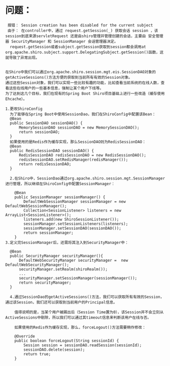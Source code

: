 
#  问题：
     报错： Session creation has been disabled for the current subject
     由于： 在controller中，通过 request.getSession(_) 获取会话 session ，该session到底来源servletRequest 还是由shiro管理并管理创建的会话，主要由 安全管理器 SecurityManager 和 SessionManager 会话管理器决定。
      request.getSession或者subject.getSession获取到session都会调用at org.apache.shiro.subject.support.DelegatingSubject.getSession()函数，这就导致了异常出现。


    在Shiro中我们可以通过org.apache.shiro.session.mgt.eis.SessionDAO对象的getActiveSessions()方法方便的获取到当前所有有效的Session对象。
    通过这些Session对象，我们可以实现一些比较有趣的功能，比如查看当前系统的在线人数，查看这些在线用户的一些基本信息，强制让某个用户下线等。
    为了达到这几个目标，我们在现有的Spring Boot Shiro项目基础上进行一些改造（缓存使用Ehcache）。
    
    1.更改ShiroConfig
      为了能够在Spring Boot中使用SessionDao，我们在ShiroConfig中配置该Bean：
      @Bean
      public SessionDAO sessionDAO() {
          MemorySessionDAO sessionDAO = new MemorySessionDAO();
          return sessionDAO;
      }
      如果使用的是Redis作为缓存实现，那么SessionDAO则为RedisSessionDAO：
      @Bean
      public RedisSessionDAO sessionDAO() {
          RedisSessionDAO redisSessionDAO = new RedisSessionDAO();
          redisSessionDAO.setRedisManager(redisManager());
          return redisSessionDAO;
      }
      
      2.在Shiro中，SessionDao通过org.apache.shiro.session.mgt.SessionManager进行管理，所以继续在ShiroConfig中配置SessionManager：

        @Bean
        public SessionManager sessionManager() {
            DefaultWebSessionManager sessionManager = new DefaultWebSessionManager();
            Collection<SessionListener> listeners = new ArrayList<SessionListener>();
            listeners.add(new ShiroSessionListener());
            sessionManager.setSessionListeners(listeners);
            sessionManager.setSessionDAO(sessionDAO());
            return sessionManager;
        }
    3.定义完SessionManager后，还需将其注入到SecurityManager中：

      @Bean  
      public SecurityManager securityManager(){  
          DefaultWebSecurityManager securityManager =  new DefaultWebSecurityManager();
          securityManager.setRealm(shiroRealm());
          ...
          securityManager.setSessionManager(sessionManager());
          return securityManager;  
      }
          
      4.通过SessionDao的getActiveSessions()方法，我们可以获取所有有效的Session，通过该Session，我们还可以获取到当前用户的Principal信息。
        
        值得说明的是，当某个用户被踢出后（Session Time置为0），该Session并不会立刻从ActiveSessions中剔除，所以我们可以通过其timeout信息来判断该用户在线与否。
        
        如果使用的Redis作为缓存实现，那么，forceLogout()方法需要稍作修改：

        @Override
        public boolean forceLogout(String sessionId) {
            Session session = sessionDAO.readSession(sessionId);
            sessionDAO.delete(session);
            return true;
        }